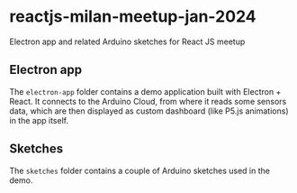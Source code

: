 # reactjs-milan-meetup-jan-2024

Electron app and related Arduino sketches for React JS meetup

## Electron app

The `electron-app` folder contains a demo application built with Electron + React.
It connects to the Arduino Cloud, from where it reads some sensors data, which are then
displayed as custom dashboard (like P5.js animations) in the app itself.

## Sketches
The `sketches` folder contains a couple of Arduino sketches used in the demo.
